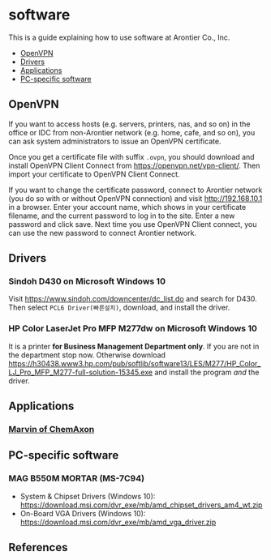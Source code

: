 # software

This is a guide explaining how to use software at Arontier Co., Inc.

* [OpenVPN](#openvpn)
* [Drivers](#drivers)
* [Applications](#applications)
* [PC-specific software](#pc-specific-software)

## OpenVPN

If you want to access hosts (e.g. servers, printers, nas, and so on) in the office or IDC
from non-Arontier network (e.g. home, cafe, and so on),
you can ask system administrators to issue an OpenVPN certificate.

Once you get a certificate file with suffix `.ovpn`, you should download
and install OpenVPN Client Connect from https://openvpn.net/vpn-client/.
Then import your certificate to OpenVPN Client Connect.

If you want to change the certificate password, connect to Arontier network
(you do so with or without OpenVPN connection) and visit http://192.168.10.1 in a browser. 
Enter your account name, which shows in your certificate filename,
and the current password to log in to the site.
Enter a new password and click save. 
Next time you use OpenVPN Client connect, you can use the new password to connect Arontier network.

## Drivers

### Sindoh D430 on Microsoft Windows 10

Visit https://www.sindoh.com/downcenter/dc_list.do and search for D430.
Then select `PCL6 Driver(빠른설치)`, download, and install the driver.

### HP Color LaserJet Pro MFP M277dw on Microsoft Windows 10

It is a printer **for Business Management Department only**.
If you are not in the department stop now. Otherwise download 
https://h30438.www3.hp.com/pub/softlib/software13/LES/M277/HP_Color_LJ_Pro_MFP_M277-full-solution-15345.exe
and install the program *and* the driver.

## Applications

### [Marvin of ChemAxon](files/marvin.pdf)

## PC-specific software

### MAG B550M MORTAR (MS-7C94)

* System & Chipset Drivers (Windows 10): https://download.msi.com/dvr_exe/mb/amd_chipset_drivers_am4_wt.zip
* On-Board VGA Drivers (Windows 10): https://download.msi.com/dvr_exe/mb/amd_vga_driver.zip

## References
